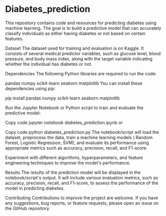 # Diabetes_prediction
This repository contains code and resources for predicting diabetes using machine learning. The goal is to build a predictive model that can accurately classify individuals as either having diabetes or not based on certain features.

Dataset
The dataset used for training and evaluation is on Kaggle. It consists of several medical predictor variables, such as glucose level, blood pressure, and body mass index, along with the target variable indicating whether the individual has diabetes or not.

Dependencies
The following Python libraries are required to run the code:

pandas
numpy
scikit-learn
seaborn
matplotlib
You can install these dependencies using pip:

pip install pandas numpy scikit-learn seaborn matplotlib

Run the Jupyter Notebook or Python script to train and evaluate the predictive model:

Copy code
jupyter notebook diabetes_prediction.ipynb
or

Copy code
python diabetes_prediction.py
The notebook/script will load the dataset, preprocess the data, train a machine learning models ( Random Forest, Logistic Regression, SVM), and evaluate its performance using appropriate metrics such as accuracy, precision, recall, and F1-score.

Experiment with different algorithms, hyperparameters, and feature engineering techniques to improve the model's performance.

Results
The results of the prediction model will be displayed in the notebook/script's output. It will include various evaluation metrics, such as accuracy, precision, recall, and F1-score, to assess the performance of the model in predicting diabetes.

Contributing
Contributions to improve the project are welcome. If you have any suggestions, bug reports, or feature requests, please open an issue on the GitHub repository.

